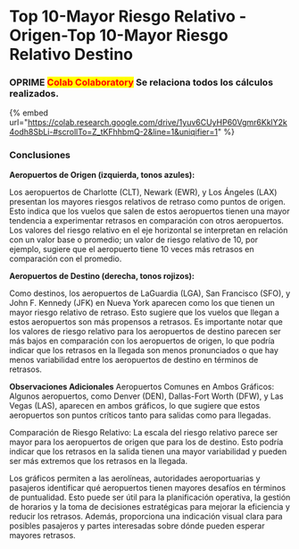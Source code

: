 # Top 10-Mayor Riesgo Relativo -Origen-Top 10-Mayor Riesgo Relativo Destino

### OPRIME <mark style="color:red;">**Colab Colaboratory**</mark> Se relaciona todos los cálculos realizados.

{% embed url="https://colab.research.google.com/drive/1yuv6CUyHP60Vgmr6KklY2k4odh8SbLi-#scrollTo=Z_tKFhhbmQ-2&line=1&uniqifier=1" %}

### Conclusiones

**Aeropuertos de Origen (izquierda, tonos azules):**

Los aeropuertos de Charlotte (CLT), Newark (EWR), y Los Ángeles (LAX) presentan los mayores riesgos relativos de retraso como puntos de origen. Esto indica que los vuelos que salen de estos aeropuertos tienen una mayor tendencia a experimentar retrasos en comparación con otros aeropuertos. Los valores del riesgo relativo en el eje horizontal se interpretan en relación con un valor base o promedio; un valor de riesgo relativo de 10, por ejemplo, sugiere que el aeropuerto tiene 10 veces más retrasos en comparación con el promedio.

**Aeropuertos de Destino (derecha, tonos rojizos):**

Como destinos, los aeropuertos de LaGuardia (LGA), San Francisco (SFO), y John F. Kennedy (JFK) en Nueva York aparecen como los que tienen un mayor riesgo relativo de retraso. Esto sugiere que los vuelos que llegan a estos aeropuertos son más propensos a retrasos. Es importante notar que los valores de riesgo relativo para los aeropuertos de destino parecen ser más bajos en comparación con los aeropuertos de origen, lo que podría indicar que los retrasos en la llegada son menos pronunciados o que hay menos variabilidad entre los aeropuertos de destino en términos de retrasos.

**Observaciones Adicionales** Aeropuertos Comunes en Ambos Gráficos: Algunos aeropuertos, como Denver (DEN), Dallas-Fort Worth (DFW), y Las Vegas (LAS), aparecen en ambos gráficos, lo que sugiere que estos aeropuertos son puntos críticos tanto para salidas como para llegadas.

Comparación de Riesgo Relativo: La escala del riesgo relativo parece ser mayor para los aeropuertos de origen que para los de destino. Esto podría indicar que los retrasos en la salida tienen una mayor variabilidad y pueden ser más extremos que los retrasos en la llegada.

Los gráficos permiten a las aerolíneas, autoridades aeroportuarias y pasajeros identificar qué aeropuertos tienen mayores desafíos en términos de puntualidad. Esto puede ser útil para la planificación operativa, la gestión de horarios y la toma de decisiones estratégicas para mejorar la eficiencia y reducir los retrasos. Además, proporciona una indicación visual clara para posibles pasajeros y partes interesadas sobre dónde pueden esperar mayores retrasos.


